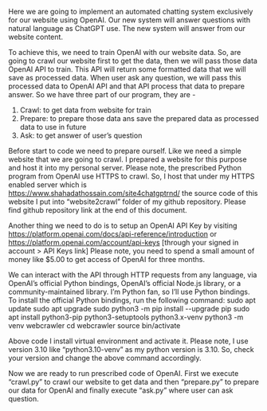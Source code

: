 Here we are going to implement an automated chatting system exclusively for our website using OpenAI. Our new system will answer questions with natural language as ChatGPT use. The new system will answer from our website content.

To achieve this, we need to train OpenAI with our website data. So, are going to crawl our website first to get the data, then we will pass those data OpenAI API to train. This API will return some formatted data that we will save as processed data. When user ask any question, we will pass this processed data to OpenAI API and that API process that data to prepare answer.
So we have three part of our program, they are -
1. Crawl: to get data from website for train
2. Prepare: to prepare those data ans save the prepared data as processed data to use in future
3. Ask: to get answer of user’s question

Before start to code we need to prepare ourself. Like we need a simple website that we are going to crawl. I prepared a website for this purpose and host it into my personal server. Please note, the prescribed Python program from OpenAI use HTTPS to crawl. So, I host that under my HTTPS enabled server which is https://www.shahadathossain.com/site4chatgptrnd/ the source code of this website I put into “website2crawl” folder of my github repository. Please find github repository link at the end of this document.

Another thing we need to do is to setup an OpenAI API Key by visiting https://platform.openai.com/docs/api-reference/introduction or https://platform.openai.com/account/api-keys [through your signed in account > API Keys link] Please note, you need to spend a small amount of money like $5.00 to get access of OpenAI for three months.

We can interact with the API through HTTP requests from any language, via OpenAI’s official Python bindings, OpenAI’s official Node.js library, or a community-maintained library. I’m Python fan, so I’ll use Python bindings. To install the official Python bindings, run the following command:
  sudo apt update
  sudo apt upgrade
  sudo python3 -m pip install --upgrade pip
  sudo apt install python3-pip python3-setuptools python3.x-venv
  python3 -m venv webcrawler
  cd webcrawler
  source bin/activate

Above code I install virtual environment and activate it. Please note, I use version 3.10 like “python3.10-venv” as my python version is 3.10. So, check your version and change the above command accordingly.

Now we are ready to run prescribed code of OpenAI. First we execute “crawl.py” to crawl our website to get data and then “prepare.py” to prepare our data for OpenAI and finally execute “ask.py” where user can ask question.
